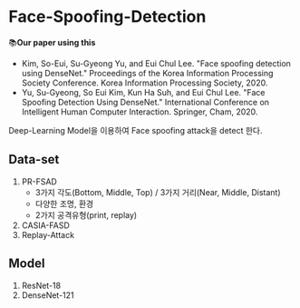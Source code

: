 # Face-Spoofing-Detection
:books:**Our paper using this**
- Kim, So-Eui, Su-Gyeong Yu, and Eui Chul Lee. "Face spoofing detection using DenseNet." Proceedings of the Korea Information Processing Society Conference. Korea Information Processing Society, 2020.  
- Yu, Su-Gyeong, So Eui Kim, Kun Ha Suh, and Eui Chul Lee. "Face Spoofing Detection Using DenseNet." International Conference on Intelligent Human Computer Interaction. Springer, Cham, 2020.

Deep-Learning Model을 이용하여 Face spoofing attack을 detect 한다.
## Data-set
1. PR-FSAD
    - 3가지 각도(Bottom, Middle, Top) / 3가지 거리(Near, Middle, Distant)
    - 다양한 조명, 환경
    - 2가지 공격유형(print, replay)
2. CASIA-FASD
3. Replay-Attack

## Model
1. ResNet-18
2. DenseNet-121
